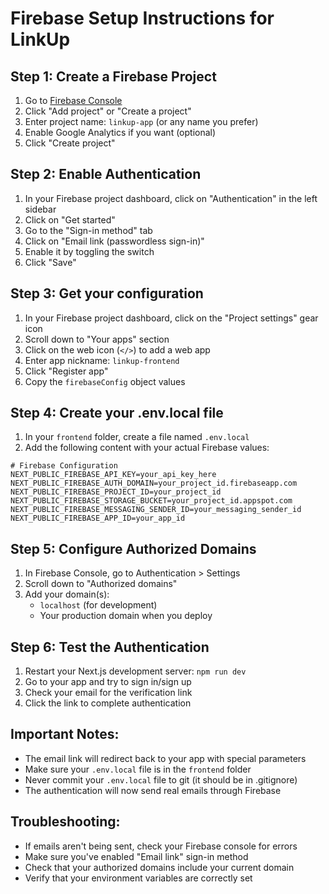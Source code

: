 # Firebase Setup Instructions for LinkUp

## Step 1: Create a Firebase Project

1. Go to [Firebase Console](https://console.firebase.google.com/)
2. Click "Add project" or "Create a project"
3. Enter project name: `linkup-app` (or any name you prefer)
4. Enable Google Analytics if you want (optional)
5. Click "Create project"

## Step 2: Enable Authentication

1. In your Firebase project dashboard, click on "Authentication" in the left sidebar
2. Click on "Get started"
3. Go to the "Sign-in method" tab
4. Click on "Email link (passwordless sign-in)"
5. Enable it by toggling the switch
6. Click "Save"

## Step 3: Get your configuration

1. In your Firebase project dashboard, click on the "Project settings" gear icon
2. Scroll down to "Your apps" section
3. Click on the web icon (`</>`) to add a web app
4. Enter app nickname: `linkup-frontend`
5. Click "Register app"
6. Copy the `firebaseConfig` object values

## Step 4: Create your .env.local file

1. In your `frontend` folder, create a file named `.env.local`
2. Add the following content with your actual Firebase values:

```env
# Firebase Configuration
NEXT_PUBLIC_FIREBASE_API_KEY=your_api_key_here
NEXT_PUBLIC_FIREBASE_AUTH_DOMAIN=your_project_id.firebaseapp.com
NEXT_PUBLIC_FIREBASE_PROJECT_ID=your_project_id
NEXT_PUBLIC_FIREBASE_STORAGE_BUCKET=your_project_id.appspot.com
NEXT_PUBLIC_FIREBASE_MESSAGING_SENDER_ID=your_messaging_sender_id
NEXT_PUBLIC_FIREBASE_APP_ID=your_app_id
```

## Step 5: Configure Authorized Domains

1. In Firebase Console, go to Authentication > Settings
2. Scroll down to "Authorized domains"
3. Add your domain(s):
   - `localhost` (for development)
   - Your production domain when you deploy

## Step 6: Test the Authentication

1. Restart your Next.js development server: `npm run dev`
2. Go to your app and try to sign in/sign up
3. Check your email for the verification link
4. Click the link to complete authentication

## Important Notes:

- The email link will redirect back to your app with special parameters
- Make sure your `.env.local` file is in the `frontend` folder
- Never commit your `.env.local` file to git (it should be in .gitignore)
- The authentication will now send real emails through Firebase

## Troubleshooting:

- If emails aren't being sent, check your Firebase console for errors
- Make sure you've enabled "Email link" sign-in method
- Check that your authorized domains include your current domain
- Verify that your environment variables are correctly set
